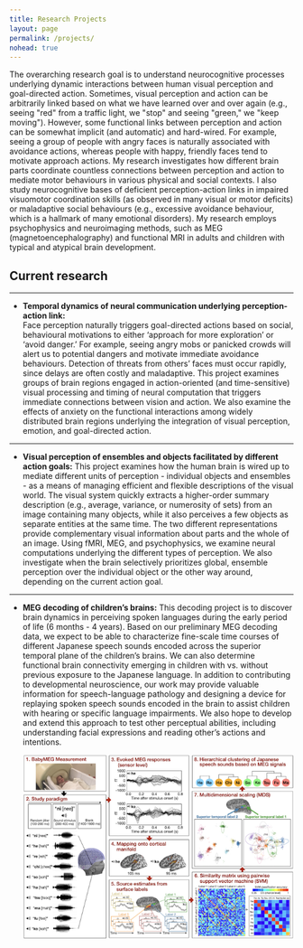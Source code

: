 ```yaml
---
title: Research Projects
layout: page
permalink: /projects/
nohead: true
---
```


The overarching research goal is to understand neurocognitive processes underlying dynamic interactions between human visual perception and goal-directed action. Sometimes, visual perception and action can be arbitrarily linked based on what we have learned over and over again (e.g., seeing "red" from a traffic light, we "stop" and seeing "green," we "keep moving"). However, some functional links between perception and action can be somewhat implicit (and automatic) and hard-wired. For example, seeing a group of people with angry faces is naturally associated with avoidance actions, whereas people with happy, friendly faces tend to motivate approach actions. My research investigates how different brain parts coordinate countless connections between perception and action to mediate motor behaviours in various physical and social contexts. I also study neurocognitive bases of deficient perception-action links in impaired visuomotor coordination skills (as observed in many visual or motor deficits) or maladaptive social behaviours (e.g., excessive avoidance behaviour, which is a hallmark of many emotional disorders). My research employs psychophysics and neuroimaging methods, such as MEG (magnetoencephalography) and functional MRI in adults and children with typical and atypical brain development.

## Current research 

------
* **Temporal dynamics of neural communication underlying perception-action link:**  
Face perception naturally triggers goal-directed actions based on social, behavioural motivations to either ‘approach for more exploration’ or ‘avoid danger.’ For example, seeing angry mobs or panicked crowds will alert us to potential dangers and motivate immediate avoidance behaviours. Detection of threats from others’ faces must occur rapidly, since delays are often costly and maladaptive. This project examines groups of brain regions engaged in action-oriented (and time-sensitive) visual processing and timing of neural computation that triggers immediate connections between vision and action. We also examine the effects of anxiety on the functional interactions among widely distributed brain regions underlying the integration of visual perception, emotion, and goal-directed action.<br/>

------
* **Visual perception of ensembles and objects facilitated by different action goals:** 
This project examines how the human brain is wired up to mediate different units of perception - individual objects and ensembles - as a means of managing efficient and flexible descriptions of the visual world. The visual system quickly extracts a higher-order summary description (e.g., average, variance, or numerosity of sets) from an image containing many objects, while it also perceives a few objects as separate entities at the same time. The two different representations provide complementary visual information about parts and the whole of an image. Using fMRI, MEG, and psychophysics, we examine neural computations underlying the different types of perception. We also investigate when the brain selectively prioritizes global, ensemble perception over the individual object or the other way around, depending on the current action goal.<br/>

------
* **MEG decoding of children’s brains:** This decoding project is to discover brain dynamics in perceiving spoken languages during the early period of life (6 months - 4 years). Based on our preliminary MEG decoding data, we expect to be able to characterize fine-scale time courses of different Japanese speech sounds encoded across the superior temporal plane of the children’s brains. We can also determine functional brain connectivity emerging in children with vs. without previous exposure to the Japanese language. In addition to contributing to developmental neuroscience, our work may provide valuable information for speech-language pathology and designing a device for replaying spoken speech sounds encoded in the brain to assist children with hearing or specific language impairments. We also hope to develop and extend this approach to test other perceptual abilities, including understanding facial expressions and reading other’s actions and intentions.<br/>
 
  ![Fig1](/images/R21Fig.png)<br/>
